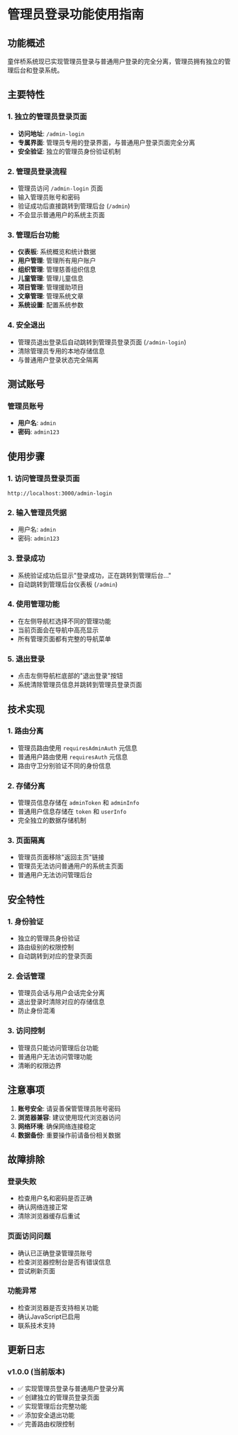# 管理员登录功能使用指南

## 功能概述

童伴桥系统现已实现管理员登录与普通用户登录的完全分离，管理员拥有独立的管理后台和登录系统。

## 主要特性

### 1. 独立的管理员登录页面
- **访问地址**: `/admin-login`
- **专属界面**: 管理员专用的登录界面，与普通用户登录页面完全分离
- **安全验证**: 独立的管理员身份验证机制

### 2. 管理员登录流程
- 管理员访问 `/admin-login` 页面
- 输入管理员账号和密码
- 验证成功后直接跳转到管理后台 (`/admin`)
- 不会显示普通用户的系统主页面

### 3. 管理后台功能
- **仪表板**: 系统概览和统计数据
- **用户管理**: 管理所有用户账户
- **组织管理**: 管理慈善组织信息
- **儿童管理**: 管理儿童信息
- **项目管理**: 管理援助项目
- **文章管理**: 管理系统文章
- **系统设置**: 配置系统参数

### 4. 安全退出
- 管理员退出登录后自动跳转到管理员登录页面 (`/admin-login`)
- 清除管理员专用的本地存储信息
- 与普通用户登录状态完全隔离

## 测试账号

### 管理员账号
- **用户名**: `admin`
- **密码**: `admin123`

## 使用步骤

### 1. 访问管理员登录页面
```
http://localhost:3000/admin-login
```

### 2. 输入管理员凭据
- 用户名: `admin`
- 密码: `admin123`

### 3. 登录成功
- 系统验证成功后显示"登录成功，正在跳转到管理后台..."
- 自动跳转到管理后台仪表板 (`/admin`)

### 4. 使用管理功能
- 在左侧导航栏选择不同的管理功能
- 当前页面会在导航中高亮显示
- 所有管理页面都有完整的导航菜单

### 5. 退出登录
- 点击左侧导航栏底部的"退出登录"按钮
- 系统清除管理员信息并跳转到管理员登录页面

## 技术实现

### 1. 路由分离
- 管理员路由使用 `requiresAdminAuth` 元信息
- 普通用户路由使用 `requiresAuth` 元信息
- 路由守卫分别验证不同的身份信息

### 2. 存储分离
- 管理员信息存储在 `adminToken` 和 `adminInfo`
- 普通用户信息存储在 `token` 和 `userInfo`
- 完全独立的数据存储机制

### 3. 页面隔离
- 管理员页面移除"返回主页"链接
- 管理员无法访问普通用户的系统主页面
- 普通用户无法访问管理后台

## 安全特性

### 1. 身份验证
- 独立的管理员身份验证
- 路由级别的权限控制
- 自动跳转到对应的登录页面

### 2. 会话管理
- 管理员会话与用户会话完全分离
- 退出登录时清除对应的存储信息
- 防止身份混淆

### 3. 访问控制
- 管理员只能访问管理后台功能
- 普通用户无法访问管理功能
- 清晰的权限边界

## 注意事项

1. **账号安全**: 请妥善保管管理员账号密码
2. **浏览器兼容**: 建议使用现代浏览器访问
3. **网络环境**: 确保网络连接稳定
4. **数据备份**: 重要操作前请备份相关数据

## 故障排除

### 登录失败
- 检查用户名和密码是否正确
- 确认网络连接正常
- 清除浏览器缓存后重试

### 页面访问问题
- 确认已正确登录管理员账号
- 检查浏览器控制台是否有错误信息
- 尝试刷新页面

### 功能异常
- 检查浏览器是否支持相关功能
- 确认JavaScript已启用
- 联系技术支持

## 更新日志

### v1.0.0 (当前版本)
- ✅ 实现管理员登录与普通用户登录分离
- ✅ 创建独立的管理员登录页面
- ✅ 实现管理后台完整功能
- ✅ 添加安全退出功能
- ✅ 完善路由权限控制 